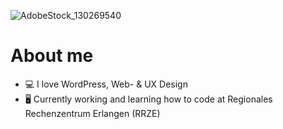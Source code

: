 ![AdobeStock_130269540](https://user-images.githubusercontent.com/58593037/147408490-f88aa8bb-8e9d-4862-a16b-3c18c4778c24.jpg)
# About me

- 💻 I love WordPress, Web- & UX Design
- 🖥 Currently working and learning how to code at Regionales Rechenzentrum Erlangen (RRZE)

<!---
lukasniebler/lukasniebler is a ✨ special ✨ repository because its `README.md` (this file) appears on your GitHub profile.
You can click the Preview link to take a look at your changes.
--->

